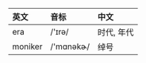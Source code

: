 | 英文      | 音标        | 中文     |
|:--------|:----------|:-------|
| era     | /'ɪrə/    | 时代, 年代 |
| moniker | /'mɑnəkɚ/ | 绰号     |
